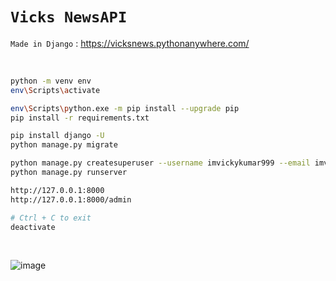 # `Vicks NewsAPI`

`Made in Django` : https://vicksnews.pythonanywhere.com/

<br>

```bash
python -m venv env
env\Scripts\activate

env\Scripts\python.exe -m pip install --upgrade pip
pip install -r requirements.txt

pip install django -U
python manage.py migrate

python manage.py createsuperuser --username imvickykumar999 --email imvickykumar999@gmail.com
python manage.py runserver

http://127.0.0.1:8000
http://127.0.0.1:8000/admin

# Ctrl + C to exit 
deactivate
```

<br>

![image](https://github.com/imvickykumar999/VicksNews/assets/50515418/6d912ded-32c8-4c31-8dd0-8a88beb06edb)
